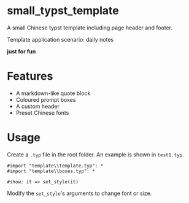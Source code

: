 # small_typst_template
A small Chinese typst template including page header and footer.

Template application scenario: daily notes

**just for fun**
# Features
- A markdown-like quote block
- Coloured prompt boxes
- A custom header
- Preset Chinese fonts

# Usage
Create a `.typ` file in the root folder. An example is shown in `test1.typ`.
```typst
#import "template\\template.typ": *
#import "template\\boxes.typ": *

#show: it => set_style(it)
```
Modify the `set_style`'s arguments to change font or size.
